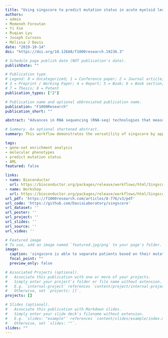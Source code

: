 ```yaml
---
title: "Using singscore to predict mutation status in acute myeloid leukemia from transcriptomic signatures"
authors:
- admin
- Momeneh Foroutan
- Yi Xie
- Ruqian Lyu
- Joseph Cursons
- Melissa J Davis
date: "2019-10-14"
doi: "https://doi.org/10.12688/f1000research.19236.3"

# Schedule page publish date (NOT publication's date).
publishDate: ""

# Publication type.
# Legend: 0 = Uncategorized; 1 = Conference paper; 2 = Journal article;
# 3 = Preprint / Working Paper; 4 = Report; 5 = Book; 6 = Book section;
# 7 = Thesis; 8 = Patent
publication_types: ["2"]

# Publication name and optional abbreviated publication name.
publication: "F1000Research"
publication_short: ""

abstract: "Advances in RNA sequencing (RNA-seq) technologies that measure the transcriptome of biological samples have revolutionised our ability to understand transcriptional regulatory programs that underpin diseases such as cancer. We recently published singscore - a single sample, rank-based gene set scoring method which quantifies how concordant the transcriptional profile of individual samples are relative to specific gene sets of interest. Here we demonstrate the application of singscore to investigate transcriptional profiles associated with specific mutations or genetic lesions in acute myeloid leukemia. Using matched genomic and transcriptomic data available through the TCGA we show that scoring of appropriate signatures can distinguish samples with corresponding mutations, reflecting the ability of these mutations to drive aberrant transcriptional programs involved in leukemogenesis. We believe the singscore method is particularly useful for studying heterogeneity within a specific subsets of cancers, and as demonstrated, we show the ability of singscore to identify where alternative mutations appear to drive similar transcriptional programs."

# Summary. An optional shortened abstract.
summary: This workflow demonstrates the versatility of singscore by applying it to infer mutation status in cancer

tags:
- gene-set enrichment analysis
- molecular phenotypes
- predict mutation status
- AML
featured: false

links:
- name: Bioconductor
  url: https://bioconductor.org/packages/release/workflows/html/SingscoreAMLMutations.html
- name: Workshop
  url: https://bioconductor.org/packages/release/workflows/html/SingscoreAMLMutations.html
url_pdf: 'https://f1000research.com/articles/8-776/v3/pdf'
url_code: 'https://github.com/DavisLaboratory/singscore'
url_dataset: ''
url_poster: ''
url_project: ''
url_slides: ''
url_source: ''
url_video: ''

# Featured image
# To use, add an image named `featured.jpg/png` to your page's folder. 
image:
  caption: 'singscore is able to separate patients based on their mutations status.'
  focal_point: ""
  preview_only: false

# Associated Projects (optional).
#   Associate this publication with one or more of your projects.
#   Simply enter your project's folder or file name without extension.
#   E.g. `internal-project` references `content/project/internal-project/index.md`.
#   Otherwise, set `projects: []`.
projects: []

# Slides (optional).
#   Associate this publication with Markdown slides.
#   Simply enter your slide deck's filename without extension.
#   E.g. `slides: "example"` references `content/slides/example/index.md`.
#   Otherwise, set `slides: ""`.
slides: ""
---
```


